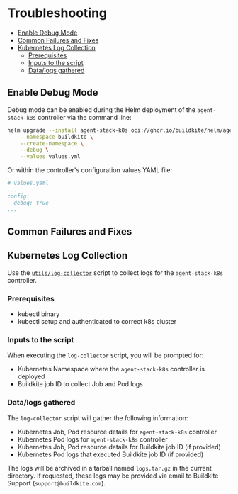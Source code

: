 # Troubleshooting

- [Enable Debug Mode](#enable-debug-mode)
- [Common Failures and Fixes](#common-failures-and-fixes)
- [Kubernetes Log Collection](#kubernetes-log-collection)
   * [Prerequisites](#prerequisites)
   * [Inputs to the script](#inputs-to-the-script)
   * [Data/logs gathered](#datalogs-gathered)

## Enable Debug Mode

Debug mode can be enabled during the Helm deployment of the `agent-stack-k8s` controller via the command line:

```bash
helm upgrade --install agent-stack-k8s oci://ghcr.io/buildkite/helm/agent-stack-k8s \
    --namespace buildkite \
    --create-namespace \
    --debug \
    --values values.yml
```

Or within the controller's configuration values YAML file:

```yaml
# values.yaml
...
config:
  debug: true
...
```

## Common Failures and Fixes

<need to enumerate common failures and fixes>

## Kubernetes Log Collection

Use the [`utils/log-collector`](utils/log-collector) script to collect logs for the `agent-stack-k8s` controller.

### Prerequisites

- kubectl binary
- kubectl setup and authenticated to correct k8s cluster

### Inputs to the script

When executing the `log-collector` script, you will be prompted for:
* Kubernetes Namespace where the `agent-stack-k8s` controller is deployed
* Buildkite job ID to collect Job and Pod logs

### Data/logs gathered

The `log-collector` script will gather the following information:
* Kubernetes Job, Pod resource details for `agent-stack-k8s` controller
* Kubernetes Pod logs for `agent-stack-k8s` controller
* Kubernetes Job, Pod resource details for Buildkite job ID (if provided)
* Kubernetes Pod logs that executed Buildkite job ID (if provided)

The logs will be archived in a tarball named `logs.tar.gz` in the current directory. If requested, these logs may be provided via email to Buildkite Support (`support@buildkite.com`).

